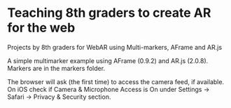 # Teaching 8th graders to create AR for the web

Projects by 8th graders for WebAR using Multi-markers, AFrame and AR.js

A simple multimarker example using AFrame (0.9.2) and AR.js (2.0.8). 
Markers are in the markers folder.

The browser will ask (the first time) to access the camera feed, if available. 
On iOS check if Camera & Microphone Access is On under Settings -> Safari -> Privacy & Security section.

